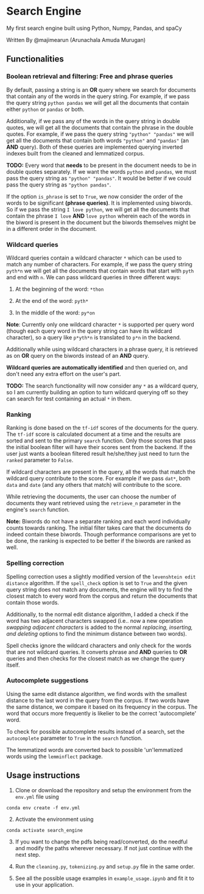 # Search Engine

My first search engine built using Python, Numpy, Pandas, and spaCy

Written By @majimearun (Arunachala Amuda Murugan)

## Functionalities

### Boolean retrieval and filtering: Free and phrase queries

By default, passing a string is an **OR** query where we search for documents that contain any of the words in the query string. For example, if we pass the query string `python pandas` we will get all the documents that contain either `python` or `pandas` or both. 

Additionally, if we pass any of the words in the query string in double quotes, we will get all the documents that contain the phrase in the double quotes. For example, if we pass the query string `"python" "pandas"` we will get all the documents that contain both words `"python"` and `"pandas"` (an **AND** query). Both of these queries are implemented querying inverted indexes built from the cleaned and lemmatized corpus.

**TODO:** Every word that **needs** to be present in the document needs to be in double quotes separately. If we want the words `python` and `pandas`, we must pass the query string as `"python" "pandas"`. It would be better if we could pass the query string as `"python pandas"`.

If the option `is_phrase` is set to `True`, we now consider the order of the words to be significant **(phrase queries)**. It is implemented using biwords. So if we pass the string `I love python`, we will get all the documents that contain the phrase `I love` **AND** `love python` wherein each of the words in the biword is present in the document but the biwords themselves might be in a different order in the document.

### Wildcard queries

Wildcard queries contain a wildcard character `*` which can be used to match any number of characters. For example, if we pass the query string `pyth*n` we will get all the documents that contain words that start with `pyth` and end with `n`. We can pass wildcard queries in three different ways:

1. At the beginning of the word: `*thon`

2. At the end of the word: `pyth*`

3. In the middle of the word: `py*on`

**Note**: Currently only one wildcard character `*` is supported per query word (though each query word in the query string can have its wildcard character), so a query like `p*yth*n` is translated to `p*n` in the backend.

Additionally while using wildcard characters in a phrase query, it is retrieved as on **OR** query on the biwords instead of an **AND** query.

**Wildcard queries are automatically identified** and then queried on, and don't need any extra effort on the user's part.

**TODO:** The search functionality will now consider any `*` as a wildcard query, so I am currently building an option to turn wildcard querying off so they can search for test containing an actual `*` in them.


### Ranking

Ranking is done based on the `tf-idf` scores of the documents for the query. The `tf-idf` score is calculated document at a time and the results are sorted and sent to the primary `search` function. Only those scores that pass the initial boolean filter will have their scores sent from the backend. If the user just wants a boolean filtered result he/she/they just need to turn the `ranked` parameter to `False`. 

If wildcard characters are present in the query, all the words that match the wildcard query contribute to the score. For example if we pass `dat*`, both `data` and `date`  (and any others that match) will contribute to the score.

While retrieving the documents, the user can choose the number of documents they want retrieved using the `retrieve_n` parameter in the engine's `search` function. 

**Note:** Biwords do not have a separate ranking and each word individually counts towards ranking. The initial filter takes care that the documents do indeed contain these biwords. Though performance comparisons are yet to be done, the ranking is expected to be better if the biwords are ranked as well.

### Spelling correction

Spelling correction uses a slightly modified version of the `levenshtein edit distance` algorithm. If the `spell_check` option is set to `True` and the given query string does not match any documents, the engine will try to find the closest match to every word from the corpus and return the documents that contain those words.

Additionally, to the normal edit distance algorithm, I added a check if the word has two adjacent characters swapped (i.e.. now a new operation *swapping adjacent characters* is added to the normal *replacing, inserting, and deleting* options to find the minimum distance between two words).

Spell checks ignore the wildcard characters and only check for the words that are not wildcard queries. It converts phrase and **AND** queries to **OR** queries and then checks for the closest match as we change the query itself.

### Autocomplete suggestions

Using the same edit distance algorithm, we find words with the smallest distance to the last word in the query from the corpus. If two words have the same distance, we compare it based on its frequency in the corpus. The word that occurs more frequently is likelier to be the correct 'autocomplete' word.

To check for possible autocomplete results instead of a search, set the `autocomplete` parameter to `True` in the `search` function.

The lemmatized words are converted back to possible 'un'lemmatized words using the `lemminflect` package.

## Usage instructions

1. Clone or download the repository and setup the environment from the `env.yml` file using

```
conda env create -f env.yml
```

2. Activate the environment using

```
conda activate search_engine
```

3. If you want to change the pdfs being read/converted, do the needful and modify the paths wherever necessary. If not just continue with the next step.

4. Run the `cleaning.py`,  `tokenizing.py` and `setup.py` file in the same order.

5. See all the possible usage examples in `example_usage.ipynb` and fit it to use in your application.


